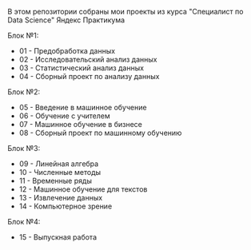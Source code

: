 В этом репозитории собраны мои проекты из курса "Специалист по Data Science" Яндекс Практикума

Блок №1: 
* 01 - Предобработка данных
* 02 - Исследовательский анализ данных
* 03 - Статистический анализ данных
* 04 - Сборный проект по анализу данных

Блок №2:
* 05 - Введение в машинное обучение
* 06 - Обучение с учителем
* 07 - Машинное обучение в бизнесе
* 08 - Сборный проект по машинному обучению

Блок №3:
* 09 - Линейная алгебра
* 10 - Численные методы
* 11 - Временные ряды
* 12 - Машинное обучение для текстов
* 13 - Извлечение данных
* 14 - Компьютерное зрение

Блок №4:
* 15 - Выпускная работа
